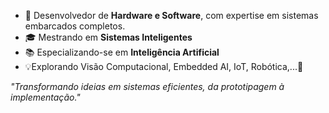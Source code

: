 - 🚀 Desenvolvedor de **Hardware e Software**, com expertise em sistemas embarcados completos.
- 🎓 Mestrando em **Sistemas Inteligentes**  
- 📚 Especializando-se em **Inteligência Artificial**  
- 💡Explorando Visão Computacional, Embedded AI, IoT, Robótica,...🤖

*"Transformando ideias em sistemas eficientes, da prototipagem à implementação."*  
